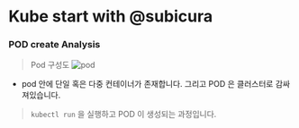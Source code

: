 # Kube start with @subicura

### POD create Analysis

> Pod 구성도
![pod](https://subicura.com/k8s/build/imgs/guide/pod/pod-single.png)
- pod 안에 단일 혹은 다중 컨테이너가 존재합니다. 그리고 POD 은 클러스터로 감싸져있습니다.

> `kubectl run` 을 실행하고 POD 이 생성되는 과정입니다.


